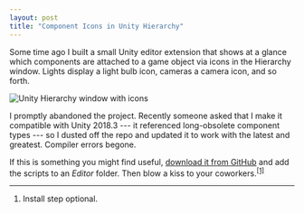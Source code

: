 ```yaml
---
layout: post
title: "Component Icons in Unity Hierarchy"
---
```


Some time ago I built a small Unity editor extension that shows at a glance which components are attached to a game object via icons in the Hierarchy window. Lights display a light bulb icon, cameras a camera icon, and so forth.

<img alt="Unity Hierarchy window with icons" src="https://matthewminer.com/images/hierarchy-icons.png">

I promptly abandoned the project. Recently someone asked that I make it compatible with Unity 2018.3 --- it referenced long-obsolete component types --- so I dusted off the repo and updated it to work with the latest and greatest. Compiler errors begone.

If this is something you might find useful, [download it from GitHub](https://github.com/mminer/hierarchy-icons) and add the scripts to an *Editor* folder. Then blow a kiss to your coworkers.<sup><a href="#fn1" id="r1">[1]</a></sup>


---

<ol class="footnotes">
    <li id="fn1">Install step optional.</li>
</ol>
